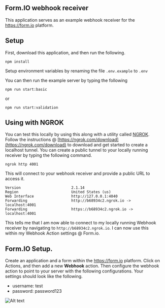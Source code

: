 Form.IO webhook receiver
----------------------------
This application serves as an example webhook receiver for the https://form.io platform.

Setup
-----------
First, download this application, and then run the following.

```
npm install
```

Setup environment variables by renaming the file `.env.example` to `.env`

You can then run the example server by typing the following

```
npm run start:basic
```

or

```
npm run start:validation
```

Using with NGROK
----------------
You can test this locally by using this along with a utility called [NGROK](https://ngrok.com). Follow the instructions @ [https://ngrok.com/download](https://ngrok.com/download) to download and get started to create a localhost tunnel. You can create a public tunnel to your locally running receiver by typing the following command.

```
ngrok http 4001
```

This will connect to your webhook receiver and provide a public URL to access it.

```
Version                       2.1.14
Region                        United States (us) 
Web Interface                 http://127.0.0.1:4040 
Forwarding                    http://b68934c2.ngrok.io -> localhost:4001
Forwarding                    https://b68934c2.ngrok.io -> localhost:4001
```

This tells me that I am now able to connect to my locally running Webhook receiver by navigating to ```http://b68934c2.ngrok.io```. I can now use this within my Webhook Action settings @ Form.io.

Form.IO Setup.
-------------------
Create an application and a form within the https://form.io platform. Click on Actions, and then add a new
<strong>Webhook</strong> action. Then configure the webhook action to point to your server
with the following configurations. Your settings should look like the following.

 - username: test
 - password: password123

![Alt text](https://monosnap.com/file/ve1Hy5sEYpAwjplPttL1cDYIZUDoGu.png)
